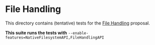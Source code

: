 # File Handling
This directory contains (tentative) tests for the [File Handling](https://github.com/WICG/file-handling/blob/main/explainer.md) proposal.

**This suite runs the tests with**
`--enable-features=NativeFilesystemAPI,FileHandlingAPI`
